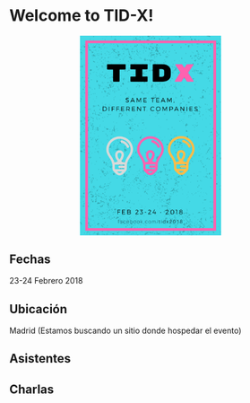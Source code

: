 # Welcome to TID-X!

<img src="images/tidx.png" style="display:block; margin:auto; max-width:50%"/>

## Fechas
23-24 Febrero 2018

## Ubicación
Madrid (Estamos buscando un sitio donde hospedar el evento)

## Asistentes

## Charlas



